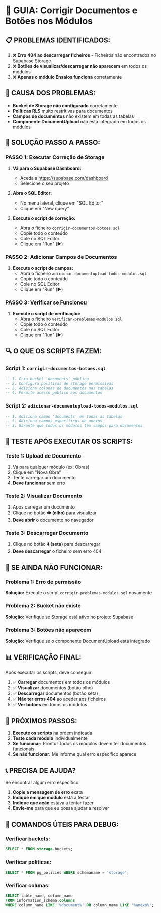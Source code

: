 # 🔧 GUIA: Corrigir Documentos e Botões nos Módulos

## 📋 **PROBLEMAS IDENTIFICADOS:**
1. ❌ **Erro 404 ao descarregar ficheiros** - Ficheiros não encontrados no Supabase Storage
2. ❌ **Botões de visualizar/descarregar não aparecem** em todos os módulos
3. ❌ **Apenas o módulo Ensaios funciona** corretamente

## 🎯 **CAUSA DOS PROBLEMAS:**
- **Bucket de Storage não configurado** corretamente
- **Políticas RLS** muito restritivas para documentos
- **Campos de documentos** não existem em todas as tabelas
- **Componente DocumentUpload** não está integrado em todos os módulos

## 🚀 **SOLUÇÃO PASSO A PASSO:**

### **PASSO 1: Executar Correção de Storage**

1. **Vá para o Supabase Dashboard:**
   - Aceda a https://supabase.com/dashboard
   - Selecione o seu projeto

2. **Abra o SQL Editor:**
   - No menu lateral, clique em "SQL Editor"
   - Clique em "New query"

3. **Execute o script de correção:**
   - Abra o ficheiro `corrigir-documentos-botoes.sql`
   - Copie todo o conteúdo
   - Cole no SQL Editor
   - Clique em "Run" (▶️)

### **PASSO 2: Adicionar Campos de Documentos**

1. **Execute o script de campos:**
   - Abra o ficheiro `adicionar-documentupload-todos-modulos.sql`
   - Copie todo o conteúdo
   - Cole no SQL Editor
   - Clique em "Run" (▶️)

### **PASSO 3: Verificar se Funcionou**

1. **Execute o script de verificação:**
   - Abra o ficheiro `verificar-problemas-modulos.sql`
   - Copie todo o conteúdo
   - Cole no SQL Editor
   - Clique em "Run" (▶️)

## 🔍 **O QUE OS SCRIPTS FAZEM:**

### **Script 1: `corrigir-documentos-botoes.sql`**
```sql
-- 1. Cria bucket 'documents' público
-- 2. Configura políticas de storage permissivas
-- 3. Adiciona colunas de documentos nas tabelas
-- 4. Permite acesso público aos documentos
```

### **Script 2: `adicionar-documentupload-todos-modulos.sql`**
```sql
-- 1. Adiciona campo 'documents' em todas as tabelas
-- 2. Adiciona campos específicos de anexos
-- 3. Garante que todos os módulos têm campos para documentos
```

## 🧪 **TESTE APÓS EXECUTAR OS SCRIPTS:**

### **Teste 1: Upload de Documento**
1. Vá para qualquer módulo (ex: Obras)
2. Clique em "Nova Obra"
3. Tente carregar um documento
4. **Deve funcionar** sem erro

### **Teste 2: Visualizar Documento**
1. Após carregar um documento
2. Clique no botão **👁️ (olho)** para visualizar
3. **Deve abrir** o documento no navegador

### **Teste 3: Descarregar Documento**
1. Clique no botão **⬇️ (seta)** para descarregar
2. **Deve descarregar** o ficheiro sem erro 404

## 🚨 **SE AINDA NÃO FUNCIONAR:**

### **Problema 1: Erro de permissão**
**Solução:** Execute o script `corrigir-problemas-modulos.sql` novamente

### **Problema 2: Bucket não existe**
**Solução:** Verifique se Storage está ativo no projeto Supabase

### **Problema 3: Botões não aparecem**
**Solução:** Verifique se o componente DocumentUpload está integrado

## 📊 **VERIFICAÇÃO FINAL:**

Após executar os scripts, deve conseguir:

1. ✅ **Carregar** documentos em todos os módulos
2. ✅ **Visualizar** documentos (botão olho)
3. ✅ **Descarregar** documentos (botão seta)
4. ✅ **Não ter erros 404** ao aceder aos ficheiros
5. ✅ **Ver botões** em todos os módulos

## 🎯 **PRÓXIMOS PASSOS:**

1. **Execute os scripts** na ordem indicada
2. **Teste cada módulo** individualmente
3. **Se funcionar:** Pronto! Todos os módulos devem ter documentos funcionais
4. **Se não funcionar:** Me informe qual erro específico aparece

## 📞 **PRECISA DE AJUDA?**

Se encontrar algum erro específico:
1. **Copie a mensagem de erro** exata
2. **Indique em que módulo** está a testar
3. **Indique que ação** estava a tentar fazer
4. **Envie-me** para que eu possa ajudar a resolver

## 🔧 **COMANDOS ÚTEIS PARA DEBUG:**

### **Verificar buckets:**
```sql
SELECT * FROM storage.buckets;
```

### **Verificar políticas:**
```sql
SELECT * FROM pg_policies WHERE schemaname = 'storage';
```

### **Verificar colunas:**
```sql
SELECT table_name, column_name 
FROM information_schema.columns 
WHERE column_name LIKE '%document%' OR column_name LIKE '%anexo%';
``` 